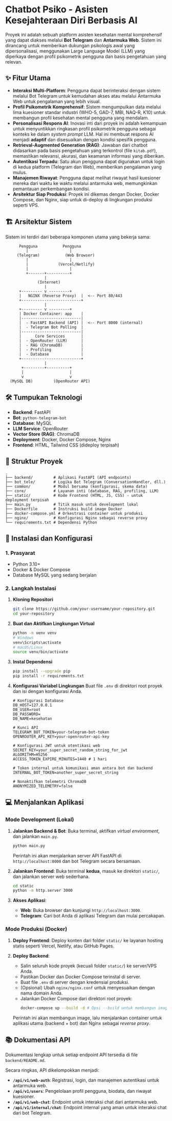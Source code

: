 # Chatbot Psiko - Asisten Kesejahteraan Diri Berbasis AI

Proyek ini adalah sebuah platform asisten kesehatan mental komprehensif yang dapat diakses melalui **Bot Telegram** dan **Antarmuka Web**. Sistem ini dirancang untuk memberikan dukungan psikologis awal yang dipersonalisasi, menggunakan Large Language Model (LLM) yang diperkaya dengan profil psikometrik pengguna dan basis pengetahuan yang relevan.

## ✨ Fitur Utama

- **Interaksi Multi-Platform**: Pengguna dapat berinteraksi dengan sistem melalui Bot Telegram untuk kemudahan akses atau melalui Antarmuka Web untuk pengalaman yang lebih visual.
- **Profil Psikometrik Komprehensif**: Sistem mengumpulkan data melalui lima kuesioner standar industri (WHO-5, GAD-7, MBI, NAQ-R, K10) untuk membangun profil kesehatan mental pengguna yang mendalam.
- **Personalisasi Respons AI**: Inovasi inti dari proyek ini adalah kemampuan untuk menyuntikkan ringkasan profil psikometrik pengguna sebagai konteks ke dalam *system prompt* LLM. Hal ini membuat respons AI menjadi **adaptif** dan disesuaikan dengan kondisi spesifik pengguna.
- **Retrieval-Augmented Generation (RAG)**: Jawaban dari chatbot didasarkan pada basis pengetahuan yang terkontrol (file `kitab.pdf`), memastikan relevansi, akurasi, dan keamanan informasi yang diberikan.
- **Autentikasi Terpadu**: Satu akun pengguna dapat digunakan untuk login di kedua platform (Telegram dan Web), memberikan pengalaman yang mulus.
- **Manajemen Riwayat**: Pengguna dapat melihat riwayat hasil kuesioner mereka dari waktu ke waktu melalui antarmuka web, memungkinkan pemantauan perkembangan kondisi.
- **Arsitektur Siap Produksi**: Proyek ini dikemas dengan Docker, Docker Compose, dan Nginx, siap untuk di-deploy di lingkungan produksi seperti VPS.

## 🏗️ Arsitektur Sistem

Sistem ini terdiri dari beberapa komponen utama yang bekerja sama:

```
      Pengguna           Pengguna
         |                  |
     (Telegram)           (Web Browser)
         |                  |
         |             (Vercel/Netlify)
         |                  |
         +-------+----------+
                 |
              (Internet)
                 |
      +--------- v ---------+
      |   NGINX (Reverse Proxy)  |  <-- Port 80/443
      +--------------------------+
                 |
      +--------- v ---------+
      | Docker Container: app    |
      |--------------------------|
      |  - FastAPI Backend (API) |  <-- Port 8000 (internal)
      |  - Telegram Bot Polling  |
      |--------------------------|
      |      Core Services       |
      |  - OpenRouter (LLM)      |
      |  - RAG (ChromaDB)        |
      |  - Profiling             |
      |  - Database              |
      +--------------------------+
                 |
       +---------+----------+
       |                    |
       v                    v
  (MySQL DB)         (OpenRouter API)
```

## 🛠️ Tumpukan Teknologi

- **Backend**: FastAPI
- **Bot**: `python-telegram-bot`
- **Database**: MySQL
- **LLM Service**: OpenRouter
- **Vector Store (RAG)**: ChromaDB
- **Deployment**: Docker, Docker Compose, Nginx
- **Frontend**:  HTML, Tailwind CSS (dideploy terpisah)

## 📂 Struktur Proyek

```
.
├── backend/         # Aplikasi FastAPI (API endpoints)
├── bot_tele/        # Logika Bot Telegram (ConversationHandler, dll.)
├── common/          # Modul bersama (konfigurasi, skema data)
├── core/            # Layanan inti (database, RAG, profiling, LLM)
├── static/          # Kode Frontend (HTML, JS, CSS) - untuk deployment terpisah
├── main.py          # Titik masuk untuk development lokal
├── Dockerfile       # Instruksi build image Docker
├── docker-compose.yml # Orkestrasi container untuk produksi
├── nginx/           # Konfigurasi Nginx sebagai reverse proxy
└── requirements.txt # Dependensi Python
```

## 🚀 Instalasi dan Konfigurasi

### 1. Prasyarat
- Python 3.10+
- Docker & Docker Compose
- Database MySQL yang sedang berjalan

### 2. Langkah Instalasi
1.  **Kloning Repositori**
    ```bash
    git clone https://github.com/your-username/your-repository.git
    cd your-repository
    ```
2.  **Buat dan Aktifkan Lingkungan Virtual**
    ```bash
    python -m venv venv
    # Windows
    venv\Scripts\activate
    # macOS/Linux
    source venv/bin/activate
    ```
3.  **Instal Dependensi**
    ```bash
    pip install --upgrade pip
    pip install -r requirements.txt
    ```
4.  **Konfigurasi Variabel Lingkungan**
    Buat file `.env` di direktori root proyek dan isi dengan konfigurasi Anda.
    ```env
    # Konfigurasi Database
    DB_HOST=127.0.0.1
    DB_USER=root
    DB_PASSWORD=
    DB_NAME=kesehatan

    # Kunci API
    TELEGRAM_BOT_TOKEN=your-telegram-bot-token
    OPENROUTER_API_KEY=your-openrouter-api-key

    # Konfigurasi JWT untuk otentikasi web
    SECRET_KEY=your_super_secret_random_string_for_jwt
    ALGORITHM=HS256
    ACCESS_TOKEN_EXPIRE_MINUTES=1440 # 1 hari

    # Token internal untuk komunikasi aman antara bot dan backend
    INTERNAL_BOT_TOKEN=another_super_secret_string

    # Nonaktifkan telemetri ChromaDB
    ANONYMIZED_TELEMETRY=false
    ```

## 💻 Menjalankan Aplikasi

### Mode Development (Lokal)
1.  **Jalankan Backend & Bot**: Buka terminal, aktifkan *virtual environment*, dan jalankan `main.py`.
    ```bash
    python main.py
    ```
    Perintah ini akan menjalankan server API FastAPI di `http://localhost:8000` dan bot Telegram secara bersamaan.

2.  **Jalankan Frontend**: Buka terminal **kedua**, masuk ke direktori `static/`, dan jalankan server web sederhana.
    ```bash
    cd static
    python -m http.server 3000
    ```
3.  **Akses Aplikasi**:
    - **Web**: Buka browser dan kunjungi `http://localhost:3000`.
    - **Telegram**: Cari bot Anda di aplikasi Telegram dan mulai percakapan.

### Mode Produksi (Docker)
1.  **Deploy Frontend**: Deploy konten dari folder `static/` ke layanan hosting statis seperti Vercel, Netlify, atau GitHub Pages.

2.  **Deploy Backend**:
    - Salin seluruh kode proyek (kecuali folder `static/`) ke server/VPS Anda.
    - Pastikan Docker dan Docker Compose terinstal di server.
    - Buat file `.env` di server dengan kredensial produksi.
    - (Opsional) Ubah `nginx/nginx.conf` untuk menyesuaikan dengan nama domain Anda.
    - Jalankan Docker Compose dari direktori root proyek:
      ```bash
      docker-compose up --build -d # Opsi --build untuk membangun image baru, -d untuk detached mode
      ```
    Perintah ini akan membangun image, lalu menjalankan container untuk aplikasi utama (backend + bot) dan Nginx sebagai *reverse proxy*.

## 📚 Dokumentasi API

Dokumentasi lengkap untuk setiap endpoint API tersedia di file `backend/README.md`.

Secara ringkas, API dikelompokkan menjadi:
- **`/api/v1/web-auth`**: Registrasi, login, dan manajemen autentikasi untuk antarmuka web.
- **`/api/v1/users`**: Pengelolaan profil pengguna, biodata, dan riwayat kuesioner.
- **`/api/v1/web-chat`**: Endpoint untuk interaksi chat dari antarmuka web.
- **`/api/v1/internal/chat`**: Endpoint internal yang aman untuk interaksi chat dari bot Telegram.
